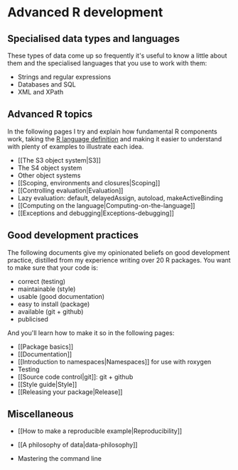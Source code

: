 # Advanced R development

## Specialised data types and languages

These types of data come up so frequently it's useful to know a little about them and the specialised languages that you use to work with them:

  * Strings and regular expressions
  * Databases and SQL
  * XML and XPath

## Advanced R topics

In the following pages I try and explain how fundamental R components work, taking the [R language definition][lang-def] and making it easier to understand with plenty of examples to illustrate each idea.

  * [[The S3 object system|S3]]
  * The S4 object system
  * Other object systems
  * [[Scoping, environments and closures|Scoping]]
  * [[Controlling evaluation|Evaluation]]
  * Lazy evaluation: default, delayedAssign, autoload, makeActiveBinding
  * [[Computing on the language|Computing-on-the-language]]
  * [[Exceptions and debugging|Exceptions-debugging]]

## Good development practices

The following documents give my opinionated beliefs on good development practice, distilled from my experience writing over 20 R packages. You want to make sure that your code is:

  * correct (testing)
  * maintainable (style)
  * usable (good documentation)
  * easy to install (package)
  * available (git + github)
  * publicised

And you'll learn how to make it so in the following pages:

  * [[Package basics]]
  * [[Documentation]]
  * [[Introduction to namespaces|Namespaces]] for use with roxygen
  * Testing
  * [[Source code control|git]]: git + github
  * [[Style guide|Style]]
  * [[Releasing your package|Release]]
  
## Miscellaneous

* [[How to make a reproducible example|Reproducibility]]
* [[A philosophy of data|data-philosophy]]
* Mastering the command line


  [lang-def]:http://cran.r-project.org/doc/manuals/R-lang.html
